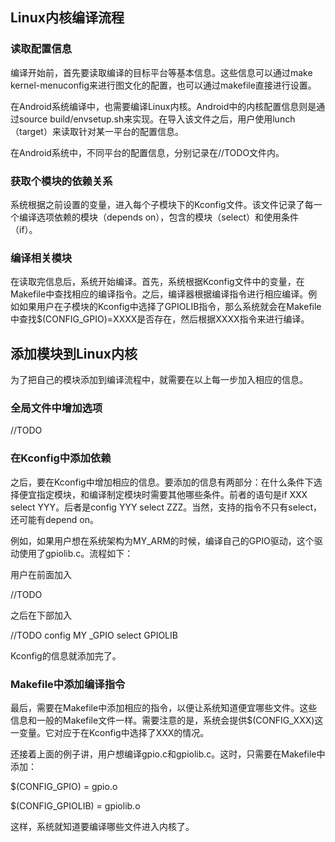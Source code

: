 ## Linux内核编译流程

### 读取配置信息

编译开始前，首先要读取编译的目标平台等基本信息。这些信息可以通过make kernel-menuconfig来进行图文化的配置，也可以通过makefile直接进行设置。

在Android系统编译中，也需要编译Linux内核。Android中的内核配置信息则是通过source build/envsetup.sh来实现。在导入该文件之后，用户使用lunch （target）来读取针对某一平台的配置信息。

在Android系统中，不同平台的配置信息，分别记录在//TODO文件内。

### 获取个模块的依赖关系

系统根据之前设置的变量，进入每个子模块下的Kconfig文件。该文件记录了每一个编译选项依赖的模块（depends on），包含的模块（select）和使用条件（if）。

### 编译相关模块

在读取完信息后，系统开始编译。首先，系统根据Kconfig文件中的变量，在Makefile中查找相应的编译指令。之后，编译器根据编译指令进行相应编译。例如如果用户在子模块的Kconfig中选择了GPIOLIB指令，那么系统就会在Makefile中查找$(CONFIG_GPIO)=XXXX是否存在，然后根据XXXX指令来进行编译。

## 添加模块到Linux内核

为了把自己的模块添加到编译流程中，就需要在以上每一步加入相应的信息。

### 全局文件中增加选项

//TODO

### 在Kconfig中添加依赖

之后，要在Kconfig中增加相应的信息。要添加的信息有两部分：在什么条件下选择便宜指定模块，和编译制定模块时需要其他哪些条件。前者的语句是if XXX select YYY。后者是config YYY select ZZZ。当然，支持的指令不只有select，还可能有depend on。

例如，如果用户想在系统架构为MY_ARM的时候，编译自己的GPIO驱动，这个驱动使用了gpiolib.c。流程如下：

用户在前面加入

//TODO

之后在下部加入

//TODO config MY _GPIO select GPIOLIB

Kconfig的信息就添加完了。

### Makefile中添加编译指令

最后，需要在Makefile中添加相应的指令，以便让系统知道便宜哪些文件。这些信息和一般的Makefile文件一样。需要注意的是，系统会提供$(CONFIG_XXX)这一变量。它对应于在Kconfig中选择了XXX的情况。

还接着上面的例子讲，用户想编译gpio.c和gpiolib.c。这时，只需要在Makefile中添加：

$(CONFIG_GPIO) = gpio.o

$(CONFIG_GPIOLIB) = gpiolib.o

这样，系统就知道要编译哪些文件进入内核了。


